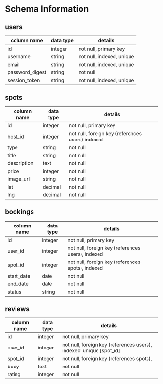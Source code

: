# Schema Information

## users
column name     | data type | details
----------------|-----------|-----------------------
id              | integer   | not null, primary key
username        | string    | not null, indexed, unique
email           | string    | not null, indexed, unique
password_digest | string    | not null
session_token   | string    | not null, indexed, unique

## spots
column name | data type | details
------------|-----------|-----------------------
id          | integer   | not null, primary key
host_id        | integer    | not null, foreign key (references users) indexed
type | string | not null
title | string | not null
description | text | not null
price | integer | not null
image_url | string | not null
lat | decimal | not null
lng | decimal | not null

## bookings
column name | data type | details
------------|-----------|-----------------------
id          | integer   | not null, primary key
user_id     | integer   | not null, foreign key (references users), indexed
spot_id      | integer   | not null, foreign key (references spots), indexed
start_date | date | not null
end_date | date | not null
status | string | not null

## reviews
column name | data type | details
------------|-----------|-----------------------
id          | integer   | not null, primary key
user_id   | integer   | not null, foreign key (references users), indexed, unique [spot_id]
spot_id | integer   | not null, foreign key (references spots),
body        | text      | not null
rating | integer | not null
